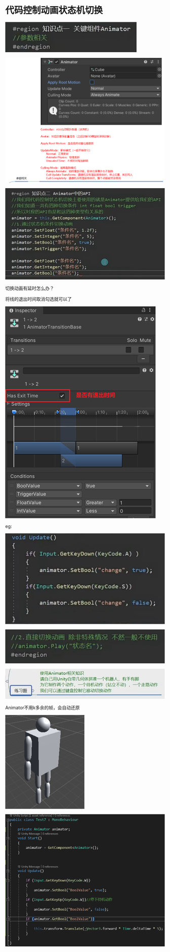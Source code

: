 # 代码控制动画状态机切换

![6483c5cb2d96837f0dc5a6f0bdbb893c.png](image/6483c5cb2d96837f0dc5a6f0bdbb893c.png)

![b4331d52f0666cebbfa15277a98fe6ac.png](image/b4331d52f0666cebbfa15277a98fe6ac.png)

![bd0878e7bbe75ec606d13dffc7be48ff.png](image/bd0878e7bbe75ec606d13dffc7be48ff.png)

切换动画有延时怎么办？

将线的退出时间取消勾选就可以了

![770cb0c31086361ef53467bd522f80b3.png](image/770cb0c31086361ef53467bd522f80b3.png)

eg:

![1058a8a09586a5e606165a3790b4e5b0.png](image/1058a8a09586a5e606165a3790b4e5b0.png)

![747a8b816e088c5c93cef1e7f47562e1.png](image/747a8b816e088c5c93cef1e7f47562e1.png)

![78c2d55924b7b5e0ff6df85efa1f7cd6.png](image/78c2d55924b7b5e0ff6df85efa1f7cd6.png)

Animator不用k多余的帧，会自动还原

![2d146ab51c74df0344071db157ce497e.png](image/2d146ab51c74df0344071db157ce497e.png)

![71eb0922f8914b721205920b28ea7ec0.png](image/71eb0922f8914b721205920b28ea7ec0.png)
